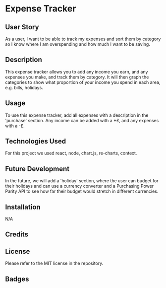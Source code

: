 # Expense Tracker

## User Story
As a user, I want to be able to track my expenses and sort them by category so I know where I am overspending and how much I want to be saving.

## Description
This expense tracker allows you to add any income you earn, and any expenses you make, and track them by category. It will then graph the categories to show what proportion of your income you spend in each area, e.g. bills, holidays. 

## Usage
To use this expense tracker, add all expenses with a description in the 'purchase' section. Any income can be added with a +£, and any expenses with a -£. 

## Technologies Used
For this project we used react, node, chart.js, re-charts, context. 

## Future Development
In the future, we will add a 'holiday' section, where the user can budget for their holidays and can use a currency converter and a Purchasing Power Parity API to see how far their budget would stretch in different currencies. 

## Installation
N/A

## Credits

## License
Please refer to the MIT license in the repository. 

## Badges